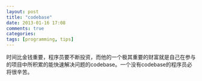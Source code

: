 ```yaml
---
layout: post
title: "codebase"
date: 2013-01-16 17:08
comments: true
categories: 
tags: [programming, tips]
---
```


时间比金钱重要，程序员要不断投资，而他的一个极其重要的财富就是自己在参与的项目中所积累的能快速解决问题的codebase。一个没有codebase的程序员必将很辛苦。
